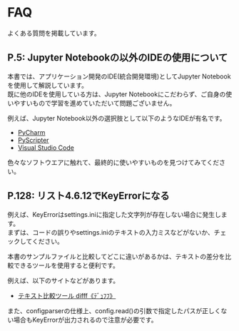 # FAQ

よくある質問を掲載しています。

## P.5: Jupyter Notebookの以外のIDEの使用について

本書では、アプリケーション開発のIDE(統合開発環境)としてJupyter Notebookを使用して解説しています。  
既に他のIDEを使用している方は、Jupyter Notebookにこだわらず、ご自身の使いやすいもので学習を進めていただいて問題ございません。  

例えば、Jupyter Notebook以外の選択肢として以下のようなIDEが有名です。  
- [PyCharm](https://www.jetbrains.com/ja-jp/pycharm/)
- [PyScripter](https://www.embarcadero.com/jp/free-tools/pyscripter/free-download)
- [Visual Studio Code](https://azure.microsoft.com/ja-jp/products/visual-studio-code/)

色々なソフトウエアに触れて、最終的に使いやすいものを見つけてみてください。  

## P.128: リスト4.6.12でKeyErrorになる

例えば、KeyErrorはsettings.iniに指定した文字列が存在しない場合に発生します。  
まずは、コードの誤りやsettings.iniのテキストの入力ミスなどがないか、チェックしてください。

本書のサンプルファイルと比較してどこに違いがあるかは、テキストの差分を比較できるツールを使用すると便利です。  

例えば、以下のサイトなどがあります。  

- [テキスト比較ツール difff《ﾃﾞｭﾌﾌ》](https://difff.jp/)  

また、configparserの仕様上、config.read()の引数で指定したパスが正しくない場合もKeyErrorが出力されるので注意が必要です。  
